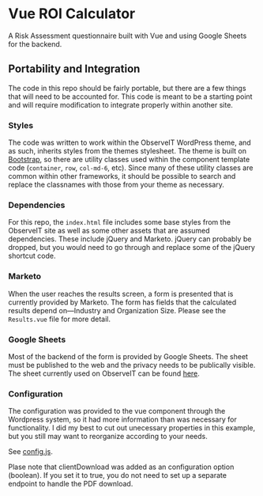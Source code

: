# Vue ROI Calculator 
A Risk Assessment questionnaire built with Vue and using Google Sheets for the backend.

## Portability and Integration
The code in this repo should be fairly portable, but there are a few things that will need to be accounted for.
This code is meant to be a starting point and will require modification to integrate properly within another site.

### Styles
The code was written to work within the ObserveIT WordPress theme, and as such, inherits styles from the themes
stylesheet. The theme is built on [Bootstrap](https://getbootstrap.com), so there are utility classes used within 
the component template code (`container`, `row`, `col-md-6`, etc). Since many of these utility classes are
common within other frameworks, it should be possible to search and replace the classnames with those
from your theme as necessary.

### Dependencies
For this repo, the `index.html` file includes some base styles from the ObserveIT site as well as some other
assets that are assumed dependencies. These include jQuery and Marketo. jQuery can probably be dropped, but
you would need to go through and replace some of the jQuery shortcut code.

### Marketo
When the user reaches the results screen, a form is presented that is currently provided by Marketo. The
form has fields that the calculated results depend on—Industry and Organization Size. Please see the 
`Results.vue` file for more detail.

### Google Sheets
Most of the backend of the form is provided by Google Sheets. The sheet must be published to the web and
the privacy needs to be publically visible. The sheet currently used on ObserveIT can be found 
[here](https://docs.google.com/spreadsheets/d/1Bd2nTEP0YTTnsQfR6NyJ6GjcNz30WykgM5HmFuv4uV0/edit#gid=0).

### Configuration
The configuration was provided to the vue component through the Wordpress system, so it had more information than
was necessary for functionality. I did my best to cut out unecessary properties in this example, but you still
may want to reorganize according to your needs.

See [config.js](src/config.js).

Plase note that clientDownload was added as an configuration option (boolean). If you set it to true,
you do not need to set up a separate endpoint to handle the PDF download.